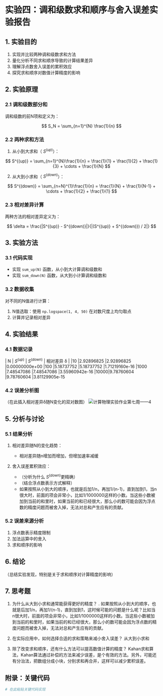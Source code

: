 # 实验四：调和级数求和顺序与舍入误差实验报告

## 1. 实验目的
1. 实现并比较两种调和级数求和方法
2. 量化分析不同求和顺序导致的计算结果差异
3. 理解浮点数舍入误差的累积效应
4. 探究求和顺序对数值计算精度的影响

## 2. 实验原理
### 2.1 调和级数部分和
调和级数的前N项和定义为：

$$ S_N = \sum_{n=1}^{N} \frac{1}{n} $$

### 2.2 两种求和方法
1. 从小到大求和（ $S^{(up)}$）：

$$ S^{(up)} = \sum_{n=1}^{N}\frac{1}{n} = \frac{1}{1} + \frac{1}{2} + \frac{1}{3} + \cdots + \frac{1}{N} $$

2. 从大到小求和（ $S^{(down)}$）：

$$ S^{(down)} = \sum_{n=N}^{1}\frac{1}{n} = \frac{1}{N} + \frac{1}{N-1} + \cdots + \frac{1}{2} + \frac{1}{1} $$

### 2.3 相对差异计算
两种方法的相对差异定义为：

$$ \delta = \frac{|S^{(up)} - S^{(down)}|}{|(S^{(up)} + S^{(down)}) / 2|} $$

## 3. 实验方法
### 3.1 代码实现
- 实现 `sum_up(N)` 函数，从小到大计算调和级数和
- 实现 `sum_down(N)` 函数，从大到小计算调和级数和

### 3.2 数据收集
对不同的N值进行计算：
1. N值选取：使用 `np.logspace(1, 4, 50)` 在对数尺度上均匀取点
2. 计算并记录相对差异

## 4. 实验结果
### 4.1 数据记录

| N | $S^{(up)}$ | $S^{(down)}$ | 相对差异 δ |
|10	|2.92896825	|2.92896825	|0.00000000e+00
|100	|5.18737752	|5.18737752	|1.71219160e-16
|1000	|7.48547086	|7.48547086	|3.55960942e-16
|10000|9.78760604	|9.78760604	|3.81129905e-15


### 4.2 误差分析图
（在此插入相对差异δ随N变化的双对数图）
![计算物理实验作业第七周——4](https://github.com/user-attachments/assets/f4d2506b-fdbf-4ab5-b80c-2cc820c2e089)

## 5. 分析与讨论
### 5.1 结果分析
1. 相对差异随N的变化趋势：
   - 相对差异随n增加而增加，但增加速率减缓

2. 舍入误差累积效应：
   - （分析为什么 $S^{(down)}$更精确）
   - （结合浮点数表示方式解释）
   - 如果按照从小到大的顺序，也就是后加1/n，再加1/(n-1)，直到加到1，当n很大时，前面的项会非常小，比如1/1000000这样的小数。当这些小数被加到当前的和里时，如果当前的和已经很大，那么小的数可能会因为浮点数的精度问题而被舍入掉，无法对总和产生应有的贡献。

### 5.2 误差来源分析
1. 浮点数表示精度限制
2. 加法运算中的舍入
3. 求和顺序的影响

## 6. 结论
（总结实验发现，特别是关于求和顺序对计算精度的影响）

## 7. 思考题
1. 为什么从大到小求和通常能获得更好的精度？
. 如果按照从小到大的顺序，也就是后加1/n，再加1/(n-1)，直到加到1，这时候可能的问题是什么呢？比如当n很大时，前面的项会非常小，比如1/1000000这样的小数。当这些小数被加到当前的和里时，如果当前的和已经很大，那么小的数可能会因为浮点数的精度问题而被舍入掉，无法对总和产生应有的贡献。

3. 在实际应用中，如何选择合适的求和策略来减小舍入误差？
   从大到小求和



5. 除了改变求和顺序，还有什么方法可以提高数值计算的精度？
Kahan求和算法，Kahan算法通过补偿的方法来减少误差，是个有效的方法。另外，可能还有分治法，把数组分成小块，分别求和再合并，这样可以减少累积误差。
## 附录：关键代码
```python
# 在此粘贴关键代码实现
```
